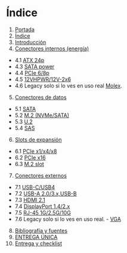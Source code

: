 # Índice

1. [Portada](00-portada.md)  
2. [Índice](01-indice.md)  
3. [Introducción](02-introduccion.md)  
4. [Conectores internos (energía)](10-conectores_internos/README.md)
     
- 4.1 [ATX 24p](10-conectores_internos/fichas/atx_24p.md)
- 4.3 [SATA power](10-conectores_internos/fichas/sata_power.md)
- 4.4 [PCIe 6/8p](10-conectores_internos/fichas/PEG_6-8p.md)
- 4.5 [12VHPWR/12V-2x6](10-conectores_internos/fichas/12VHPWR.md)
- 4.6 Legacy solo si lo ves en uso real [Molex](10-conectores_internos/fichas/molex.md).<br>
5. [Conectores de datos](11-conectores_datos/README.md)
    
- 5.1 [SATA](11-conectores_datos/fichas/sata.md)
- 5.2 [M.2 (NVMe/SATA)](11-conectores_datos/fichas/NVMe_SATA_m2.md)
- 5.3 [U.2](11-conectores_datos/fichas/u2.md)
- 5.4 [SAS](11-conectores_datos/fichas/SAS.md)<br>
6. [Slots de expansión](12-slots_expansion/README.md)  
   
- 6.1 [PCIe x1/x4/x8](12-slots_expansion/fichas/pcie_1_4_8.md)
- 6.2 [PCIe x16](12-slots_expansion/fichas/pcie_x16.md)
- 6.3 [M.2 slot](12-slots_expansion/fichas/slot_m2.md)<br>
7. [Conectores externos](20-conectores_externos/README.md)  

- 7.1 [USB-C/USB4](20-conectores_externos/fichas/usb_c.md)
- 7.2 [USB-A 2.0/3.x,USB-B](20-conectores_externos/fichas/usb_a_2-3x.md)
- 7.3 [HDMI 2.1](20-conectores_externos/fichas/hdmi21.md)
- 7.4 [DisplayPort 1.4/2.x](20-conectores_externos/fichas/dp14-2x.md)
- 7.5 [RJ-45 1G/2.5G/10G](20-conectores_externos/fichas/rj45.md)  
- 7.6 Legacy solo si lo ves en uso real. - [VGA](20-conectores_externos/fichas/vga.md)<br>

8. [Bibliografía y fuentes](30-bibliografia.md)  
9. [ENTREGA ÚNICA](90-ENTREGA_UNICA.md)  
10. [Entrega y checklist](99-entrega_y_checklist.md)

